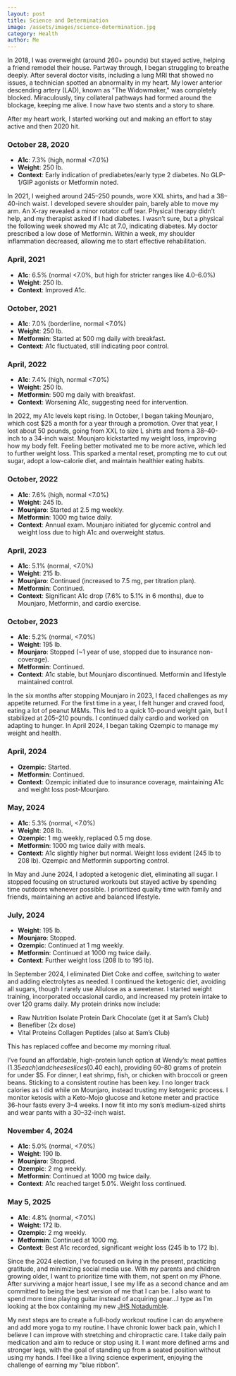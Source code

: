 ```yaml
---
layout: post
title: Science and Determination
image: /assets/images/science-determination.jpg
category: Health
author: Me
---
```


In 2018, I was overweight (around 260+ pounds) but stayed active, helping a friend remodel their house. Partway through, I began struggling to breathe deeply. After several doctor visits, including a lung MRI that showed no issues, a technician spotted an abnormality in my heart. My lower anterior descending artery (LAD), known as "The Widowmaker," was completely blocked. Miraculously, tiny collateral pathways had formed around the blockage, keeping me alive. I now have two stents and a story to share.

After my heart work, I started working out and making an effort to stay active and then 2020 hit.

### October 28, 2020
- **A1c**: 7.3% (high, normal <7.0%)
- **Weight**: 250 lb.
- **Context**: Early indication of prediabetes/early type 2 diabetes. No GLP-1/GIP agonists or Metformin noted.

In 2021, I weighed around 245–250 pounds, wore XXL shirts, and had a 38–40-inch waist. I developed severe shoulder pain, barely able to move my arm. An X-ray revealed a minor rotator cuff tear. Physical therapy didn’t help, and my therapist asked if I had diabetes. I wasn’t sure, but a physical the following week showed my A1c at 7.0, indicating diabetes. My doctor prescribed a low dose of Metformin. Within a week, my shoulder inflammation decreased, allowing me to start effective rehabilitation.

### April, 2021
- **A1c**: 6.5% (normal <7.0%, but high for stricter ranges like 4.0–6.0%)
- **Weight**: 250 lb.
- **Context**: Improved A1c.

### October, 2021
- **A1c**: 7.0% (borderline, normal <7.0%)
- **Weight**: 250 lb.
- **Metformin**: Started at 500 mg daily with breakfast.
- **Context**: A1c fluctuated, still indicating poor control.

### April, 2022
- **A1c**: 7.4% (high, normal <7.0%)
- **Weight**: 250 lb.
- **Metformin**: 500 mg daily with breakfast.
- **Context**: Worsening A1c, suggesting need for intervention.

In 2022, my A1c levels kept rising. In October, I began taking Mounjaro, which cost $25 a month for a year through a promotion. Over that year, I lost about 50 pounds, going from XXL to size L shirts and from a 38–40-inch to a 34-inch waist. Mounjaro kickstarted my weight loss, improving how my body felt. Feeling better motivated me to be more active, which led to further weight loss. This sparked a mental reset, prompting me to cut out sugar, adopt a low-calorie diet, and maintain healthier eating habits.

### October, 2022
- **A1c**: 7.6% (high, normal <7.0%)
- **Weight**: 245 lb.
- **Mounjaro**: Started at 2.5 mg weekly.
- **Metformin**: 1000 mg twice daily.
- **Context**: Annual exam. Mounjaro initiated for glycemic control and weight loss due to high A1c and overweight status.

### April, 2023
- **A1c**: 5.1% (normal, <7.0%)
- **Weight**: 215 lb.
- **Mounjaro**: Continued (increased to 7.5 mg, per titration plan).
- **Metformin**: Continued.
- **Context**: Significant A1c drop (7.6% to 5.1% in 6 months), due to Mounjaro, Metformin, and cardio exercise.

### October, 2023
- **A1c**: 5.2% (normal, <7.0%)
- **Weight**: 195 lb.
- **Mounjaro**: Stopped (~1 year of use, stopped due to insurance non-coverage).
- **Metformin**: Continued.
- **Context**: A1c stable, but Mounjaro discontinued. Metformin and lifestyle maintained control.

In the six months after stopping Mounjaro in 2023, I faced challenges as my appetite returned. For the first time in a year, I felt hunger and craved food, eating a lot of peanut M&Ms. This led to a quick 10-pound weight gain, but I stabilized at 205–210 pounds. I continued daily cardio and worked on adapting to hunger. In April 2024, I began taking Ozempic to manage my weight and health.

### April, 2024
- **Ozempic**: Started.
- **Metformin**: Continued.
- **Context**: Ozempic initiated due to insurance coverage, maintaining A1c and weight loss post-Mounjaro.

### May, 2024
- **A1c**: 5.3% (normal, <7.0%)
- **Weight**: 208 lb.
- **Ozempic**: 1 mg weekly, replaced 0.5 mg dose.
- **Metformin**: 1000 mg twice daily with meals.
- **Context**: A1c slightly higher but normal. Weight loss evident (245 lb to 208 lb). Ozempic and Metformin supporting control.

In May and June 2024, I adopted a ketogenic diet, eliminating all sugar. I stopped focusing on structured workouts but stayed active by spending time outdoors whenever possible. I prioritized quality time with family and friends, maintaining an active and balanced lifestyle.

### July, 2024
- **Weight**: 195 lb.
- **Mounjaro**: Stopped.
- **Ozempic**: Continued at 1 mg weekly.
- **Metformin**: Continued at 1000 mg twice daily.
- **Context**: Further weight loss (208 lb to 195 lb).

In September 2024, I eliminated Diet Coke and coffee, switching to water and adding electrolytes as needed. I continued the ketogenic diet, avoiding all sugars, though I rarely use Allulose as a sweetener. I started weight training, incorporated occasional cardio, and increased my protein intake to over 120 grams daily. My protein drinks now include:

- Raw Nutrition Isolate Protein Dark Chocolate (get it at Sam’s Club)
- Benefiber (2x dose)
- Vital Proteins Collagen Peptides (also at Sam’s Club)

This has replaced coffee and become my morning ritual.

I’ve found an affordable, high-protein lunch option at Wendy’s: meat patties ($1.35 each) and cheese slices ($0.40 each), providing 60–80 grams of protein for under $5. For dinner, I eat shrimp, fish, or chicken with broccoli or green beans. Sticking to a consistent routine has been key. I no longer track calories as I did while on Mounjaro, instead trusting my ketogenic process. I monitor ketosis with a Keto-Mojo glucose and ketone meter and practice 36-hour fasts every 3–4 weeks. I now fit into my son’s medium-sized shirts and wear pants with a 30–32-inch waist.

### November 4, 2024
- **A1c**: 5.0% (normal, <7.0%)
- **Weight**: 190 lb.
- **Mounjaro**: Stopped.
- **Ozempic**: 2 mg weekly.
- **Metformin**: Continued at 1000 mg twice daily.
- **Context**: A1c reached target 5.0%. Weight loss continued.

### May 5, 2025
- **A1c**: 4.8% (normal, <7.0%)
- **Weight**: 172 lb.
- **Ozempic**: 2 mg weekly.
- **Metformin**: Continued at 1000 mg.
- **Context**: Best A1c recorded, significant weight loss (245 lb to 172 lb).

Since the 2024 election, I’ve focused on living in the present, practicing gratitude, and minimizing social media use. With my parents and children growing older, I want to prioritize time with them, not spent on my iPhone. After surviving a major heart issue, I see my life as a second chance and am committed to being the best version of me that I can be. I also want to spend more time playing guitar instead of acquiring gear...I type as I'm looking at the box containing my new [JHS Notadumble](https://jhspedals.info/products/notadumble).

My next steps are to create a full-body workout routine I can do anywhere and add more yoga to my routine. I have chronic lower back pain, which I believe I can improve with stretching and chiropractic care. I take daily pain medication and aim to reduce or stop using it. I want more defined arms and stronger legs, with the goal of standing up from a seated position without using my hands. I feel like a living science experiment, enjoying the challenge of earning my "blue ribbon".